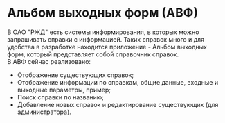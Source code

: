# Альбом выходных форм (АВФ)
В ОАО "РЖД" есть системы информирования, в которых можно запрашивать справки с информацией.
Таких справок много и для удобства в разработке находится приложение - Альбом выходных форм, который представляет собой справочник справок.  
В АВФ сейчас реализовано:  
- Отображение существующих справок;  
- Отображение информации по справкам, общие данные, входные и выходные параметры, пример;  
- Поиск справки по названию;  
- Добавление новых справок и редактирование существующих (для администратора).

